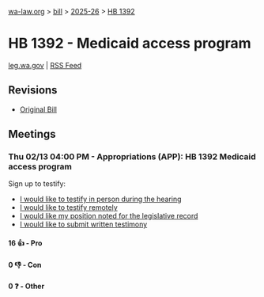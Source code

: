 [wa-law.org](/) > [bill](/bill/) > [2025-26](/bill/2025-26/) > [HB 1392](/bill/2025-26/hb/1392/)

# HB 1392 - Medicaid access program
[leg.wa.gov](https://app.leg.wa.gov/billsummary?BillNumber=1392&Year=2025&Initiative=false) | [RSS Feed](./rss.xml)

## Revisions
* [Original Bill](1/)

## Meetings
### Thu 02/13 04:00 PM - Appropriations (APP): HB 1392 Medicaid access program
Sign up to testify:
* [I would like to testify in person during the hearing](https://app.leg.wa.gov/csi/Testifier/Add?chamber=House&mId=32774&aId=163321&caId=25542&tId=1)
* [I would like to testify remotely](https://app.leg.wa.gov/csi/Testifier/Add?chamber=House&mId=32774&aId=163321&caId=25542&tId=2)
* [I would like my position noted for the legislative record](https://app.leg.wa.gov/csi/Testifier/Add?chamber=House&mId=32774&aId=163321&caId=25542&tId=3)
* [I would like to submit written testimony](https://app.leg.wa.gov/csi/Testifier/Add?chamber=House&mId=32774&aId=163321&caId=25542&tId=4)

#### 16 👍 - Pro

#### 0 👎 - Con

#### 0 ❓ - Other
